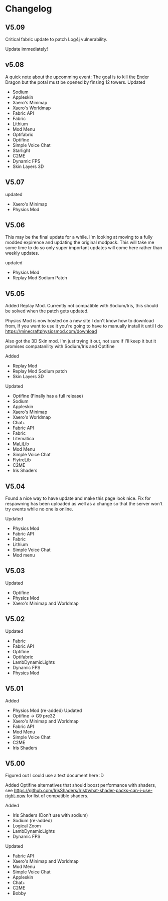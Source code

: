 # Changelog
## V5.09
Critical fabric update to patch Log4j vulnerability.

Update immediately!

## v5.08
A quick note about the upcomming event: The goal is to kill the Ender Dragon but the potal must be opened by finsing 12 towers.
Updated
- Sodium
- Appleskin
- Xaero's Minimap
- Xaero's Worldmap
- Fabric API
- Fabric
- Lithium
- Mod Menu
- Optifabric
- Optifine
- Simple Voice Chat
- Starlight
- C2ME
- Dynamic FPS
- Skin Layers 3D

## V5.07
updated
- Xaero's Minimap
- Physics Mod

## V5.06
This may be the final update for a while. I'm looking at moving to a fully modded expirence and updating the original modpack. This will take me some time to do so only super important updates will come here rather than weekly updates.

updated
- Physics Mod
- Replay Mod Sodium Patch

## V5.05
Added Replay Mod. Currently not compatible with Sodium/Iris, this should be solved when the patch gets updated.

Physics Mod is now hosted on a new site I don't know how to download from, If you want to use it you're going to have to manually install it until I do https://minecraftphysicsmod.com/download

Also got the 3D Skin mod. I'm just trying it out, not sure if I'll keep it but it promises compatanility with Sodium/Iris and Optifine

Added
- Replay Mod
- Replay Mod Sodium patch
- Skin Layers 3D

Updated
- Optifine (Finally has a full release)
- Sodium
- Appleskin
- Xaero's Minimap
- Xaero's Worldmap
- Chat+
- Fabric API
- Fabric
- Litematica
- MaLiLib
- Mod Menu
- Simple Voice Chat
- FlytreLib
- C2ME
- Iris Shaders



## V5.04
Found a nice way to have update and make this page look nice. Fix for respawning has been uploaded as well as a change so that the server won't try events while no one is online.

Updated
- Physics Mod
- Fabric API
- Fabric
- Lithium
- Simple Voice Chat
- Mod menu

## V5.03
Updated
- Optifine
- Physics Mod
- Xaero's Minimap and Worldmap

## V5.02
Updated
- Fabric
- Fabric API
- Optifine
- Optifabric
- LambDynamicLights
- Dynamic FPS
- Physics Mod

## V5.01
Added
- Physics Mod (re-added)
Updated 
- Optifine -> G9 pre32
- Xaero's Minimap and Worldmap
- Fabric API
- Mod Menu
- Simple Voice Chat
- C2ME
- Iris Shaders

## V5.00
Figured out I could use a text document here :D

Added Optifine alternatives that should boost performance with shaders, see https://github.com/IrisShaders/Iris#what-shader-packs-can-i-use-right-now for list of compatible shaders.

Added
- Iris Shaders (Don't use with sodium)
- Sodium (re-added)
- Logical Zoom
- LambDynamicLights
- Dynamic FPS

Updated
- Fabric API
- Xaero's Minimap and Worldmap
- Mod Menu
- Simple Voice Chat
- Appleskin
- Chat+
- C2ME
- Bobby